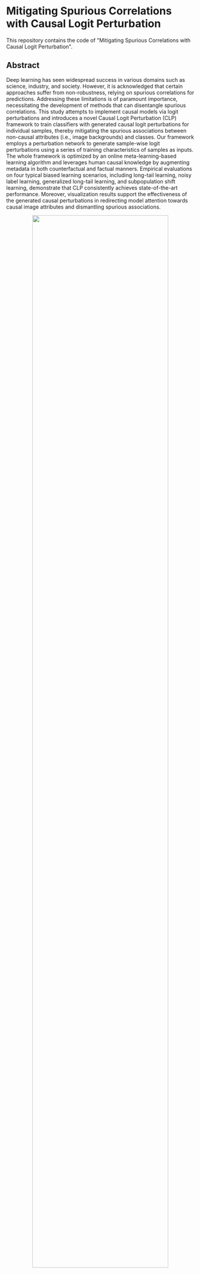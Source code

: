 
# Mitigating Spurious Correlations with Causal Logit Perturbation

 
This repository contains the code of "Mitigating Spurious Correlations with Causal Logit Perturbation".
 
## Abstract

Deep learning has seen widespread success in various domains such as science, industry, and society. However, it is acknowledged that certain approaches suffer from non-robustness, relying on spurious correlations for predictions. Addressing these limitations is of paramount importance, necessitating the development of methods that can disentangle spurious correlations. This study attempts to implement causal models via logit perturbations and introduces a novel Causal Logit Perturbation (CLP) framework to train classifiers with generated causal logit perturbations for individual samples, thereby mitigating the spurious associations between non-causal attributes (i.e., image backgrounds) and classes. Our framework employs a perturbation network to generate sample-wise logit perturbations using a series of training characteristics of samples as inputs. The whole framework is optimized by an online meta-learning-based learning algorithm and leverages human causal knowledge by augmenting metadata in both counterfactual and factual manners. Empirical evaluations on four typical biased learning scenarios, including long-tail learning, noisy label learning, generalized long-tail learning, and subpopulation shift learning, demonstrate that CLP consistently achieves state-of-the-art performance. Moreover, visualization results support the effectiveness of the generated causal perturbations in redirecting model attention towards causal image attributes and dismantling spurious associations.

<p align="center">
  <img src="img/spurious.jpg" width="85%" height="85%">
</p>

## Framework
The overall structure of CLP, which consists of four main components: the metadata augmentation module, the backbone classifier, the training characteristics module, and the perturbation network which generates sample-wise logit perturbations. The red and green lines indicate the learning loops of the backbone classifier and the perturbation network, respectively.

<p align="center">
  <img src="img/frame.jpg" width="85%" height="85%">
</p>

## Requirements

- PyTorch >= 1.2.0
- Python3
- torchvision
- PIL
- argparse
- numpy


## Getting started

### Dataset

For long-tailed and noisy cifar data, the generation steps follow those in [Meta-Weight-Net](https://proceedings.neurips.cc/paper_files/paper/2019/file/e58cc5ca94270acaceed13bc82dfedf7-Paper.pdf).
- Long-tailed CIFAR10/100: The long-tailed version of CIFAR10/100. Detailed generation process can be seen in "./data/cifar/CIFAR_process.py".
- Noisy CIFAR10/100: The noisy version of CIFAR10/100. Detailed generation process can be seen in "./data/cifar/CIFAR_process.py".

For generalized long-tail benchmark, including ImageNet-GLT and MSCOCO-GLT, the generation steps follow those in [IFL](https://www.ecva.net/papers/eccv_2022/papers_ECCV/papers/136840698.pdf)
- ImageNet-GLT: The generalized long-tail version of ImageNet. Detailed generation process can be seen in "./data/GLT/_ImageNetGeneration".
- MSCOCO-GLT: The generalized long-tail version of MSCOCO. Detailed generation process can be seen in "./data/GLT/_COCOGeneration".

For the subpopulation shift benchmark, the acquisition process follows that of [chang et al.](https://openaccess.thecvf.com/content/CVPR2021/papers/Chang_Towards_Robust_Classification_Model_by_Counterfactual_and_Invariant_Data_Generation_CVPR_2021_paper.pdf)
- Waterbirds: Detailed processing steps can be seen in "./data/subpopulation/waterbirds_datasets.py".

### Train

We give training examples using cifar data:

Training on CIFAR-LT-10/100:
```
CIFAR100-LT, 
python CLP_train.py --imb_factor 10 --dataset cifar100 --num_classes 100
```
- The lambda value that guides the strength of the saliency regularization term can be changed in Line 44 of ``CLP_train.py".
- The infilling manner for the causal (foreground) and non-causal (background) components of images can be changed in Lines 55-56 of ``CLP_train.py". 
- The volume of metadata can be changed in Line 38 of ``CLP_train.py".


Or run the script:

```
sh train.sh
```

Training on Noisy CIFAR10/100 with flip noise:
```
Noisy CIFAR100, 
python CLP_train.py --corruption_type flip2 --corruption_ratio 0.2 --dataset cifar100 --num_classes 100
```

Or run the script:

```
sh train-noise.sh
```

### Test
```
python test.py
```

## Experimental results

For long-tail learning tasks:

<p align="center">
  <img src="img/LT1.jpg" width="85%" height="85%">
</p>
<p align="center">
  <img src="img/LT2.jpg" width="85%" height="85%">
</p>

For noisy learning tasks:

<p align="center">
  <img src="img/noise.jpg" width="85%" height="85%">
</p>

For subpopulation shift tasks:

<p align="center">
  <img src="img/subpopulation.jpg" width="85%" height="85%">
</p>

For generalized long-tail learning tasks:

<p align="center">
  <img src="img/GLT1.jpg" width="85%" height="85%">
</p>
<p align="center">
  <img src="img/GLT2.jpg" width="85%" height="85%">
</p>

For more results, please refer to our paper. 